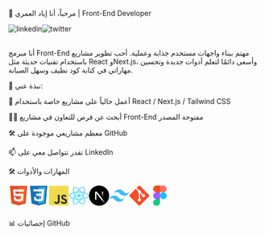 👋 مرحباً، أنا إياد العمري | Front-End Developer

<a href="https://www.linkedin.com/in/YOUR-LINK-HERE"><img align="left" alt="linkedin" src="https://raw.githubusercontent.com/rahul-jha98/rahul-jha98/561d474902b59c7429ec22bb73e225696c27b202/assets/linkedin.svg" height="18px"/></a>
<a href="https://twitter.com/YOUR-TWITTER-HANDLE"><img align="left" alt="twitter" src="https://raw.githubusercontent.com/rahul-jha98/rahul-jha98/561d474902b59c7429ec22bb73e225696c27b202/assets/twitter.svg" height="18px"/></a>

<br><br>

أنا مبرمج Front-End مهتم ببناء واجهات مستخدم جذابة وعملية. أحب تطوير مشاريع باستخدام تقنيات حديثة مثل React وNext.js، وأسعى دائمًا لتعلم أدوات جديدة وتحسين مهاراتي في كتابة كود نظيف وسهل الصيانة.

🧠 نبذة عني:

💼 أعمل حالياً على مشاريع خاصة باستخدام React / Next.js / Tailwind CSS

👨‍💻 أبحث عن فرص للتعاون في مشاريع Front-End مفتوحة المصدر


🛠 معظم مشاريعي موجودة على GitHub

📫 تقدر تتواصل معي على LinkedIn

🛠️ المهارات والأدوات

<a href="https://developer.mozilla.org/en-US/docs/Web/HTML" target="_blank"><img align="left" alt="HTML" height ="40px" src="https://raw.githubusercontent.com/devicons/devicon/master/icons/html5/html5-original.svg"></a>
<a href="https://developer.mozilla.org/en-US/docs/Web/CSS" target="_blank"><img align="left" alt="CSS" height ="40px" src="https://raw.githubusercontent.com/devicons/devicon/master/icons/css3/css3-original.svg"></a>
<a href="https://developer.mozilla.org/en-US/docs/Web/JavaScript" target="_blank"><img align="left" alt="JavaScript" height ="40px" src="https://raw.githubusercontent.com/devicons/devicon/master/icons/javascript/javascript-original.svg"></a>
<a href="https://reactjs.org/" target="_blank"><img align="left" alt="React" height ="40px" src="https://raw.githubusercontent.com/devicons/devicon/master/icons/react/react-original.svg"></a>
<a href="https://nextjs.org/" target="_blank"><img align="left" alt="Next.js" height ="40px" src="https://raw.githubusercontent.com/devicons/devicon/master/icons/nextjs/nextjs-original.svg"></a>
<a href="https://tailwindcss.com/" target="_blank"><img align="left" alt="Tailwind" height ="40px" src="https://raw.githubusercontent.com/devicons/devicon/master/icons/tailwindcss/tailwindcss-plain.svg"></a>
<a href="https://git-scm.com/" target="_blank"><img align="left" alt="Git" height ="40px" src="https://raw.githubusercontent.com/devicons/devicon/master/icons/git/git-original.svg"></a>
<a href="https://figma.com" target="_blank"><img align="left" alt="Figma" height ="40px" src="https://raw.githubusercontent.com/devicons/devicon/master/icons/figma/figma-original.svg"></a>

<br><br><br>

📊 إحصائيات GitHub
